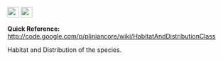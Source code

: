<img src='http://img585.imageshack.us/img585/4808/optional.jpg' width='26' height='24' /> <img src='http://imageshack.us/a/img16/5397/multipleg.jpg' width='26' height='24' />

**Quick Reference:** http://code.google.com/p/pliniancore/wiki/HabitatAndDistributionClass

Habitat and Distribution of the species.
